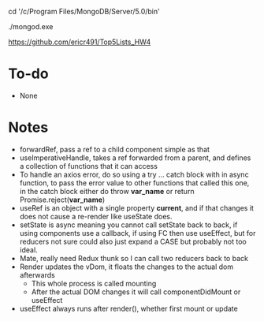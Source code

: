 cd '/c/Program Files/MongoDB/Server/5.0/bin'

./mongod.exe

https://github.com/ericr491/Top5Lists_HW4

# To-do
* None
# Notes
* forwardRef, pass a ref to a child component simple as that
* useImperativeHandle, takes a ref forwarded from a parent, and defines a collection of functions that it can access
* To handle an axios error, do so using a try ... catch block with in async function, to pass the error value to other functions that called this one, in the catch block either do throw **var_name** or return Promise.reject(**var_name**)
* useRef is an object with a single property **current**, and if that changes it does not cause a re-render like useState does.
* setState is async meaning you cannot call setState back to back, if using components use a callback, if using FC then use useEffect, but for reducers not sure could also just expand a CASE but probably not too ideal.
* Mate, really need Redux thunk so I can call two reducers back to back
* Render updates the vDom, it floats the changes to the actual dom afterwards
  * This whole process is called mounting
  * After the actual DOM changes it will call componentDidMount or useEffect
* useEffect always runs after render(), whether first mount or update